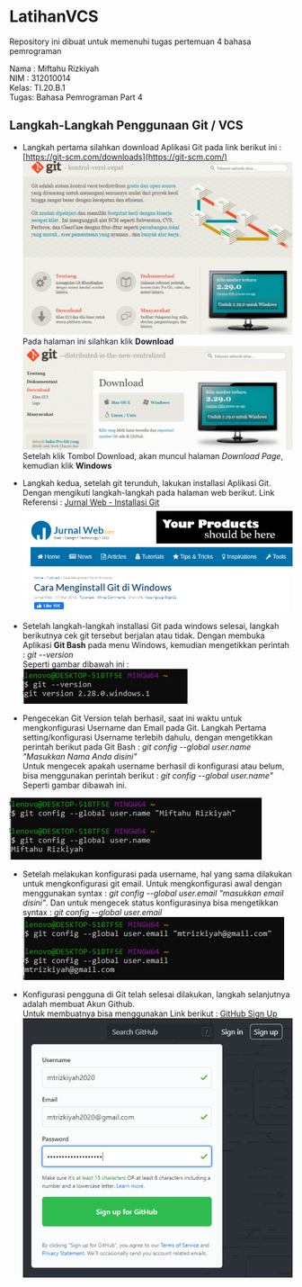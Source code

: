 # LatihanVCS
Repository ini dibuat untuk memenuhi tugas pertemuan 4 bahasa pemrograman

Nama : Miftahu Rizkiyah<br>
NIM  : 312010014<br>
Kelas: TI.20.B.1<br>
Tugas: Bahasa Pemrograman Part 4<br>

## Langkah-Langkah Penggunaan Git / VCS

* Langkah pertama silahkan download Aplikasi Git pada link berikut ini : [https://git-scm.com/downloads](https://git-scm.com/) <br>
![Git-Pict](gambar/gitscm.PNG)<br>
Pada halaman ini silahkan klik **Download**<br>
![Git-Pict](gambar/gitdownload.PNG)<br>
Setelah klik Tombol Download, akan muncul halaman *Download Page*, kemudian klik **Windows**

* Langkah kedua, setelah git terunduh, lakukan installasi Aplikasi Git. Dengan mengikuti langkah-langkah pada halaman web berikut. Link Referensi : [Jurnal Web - Installasi Git](https://www.jurnalweb.com/cara-menginstall-git-di-windows/) <br>
![Git-Pict](gambar/jurnalweb.PNG)

* Setelah langkah-langkah installasi Git pada windows selesai, langkah berikutnya cek git tersebut berjalan atau tidak. Dengan membuka Aplikasi **Git Bash** pada menu Windows, kemudian mengetikkan perintah : *git --version* <br>
Seperti gambar dibawah ini : <br>
![Git-Pict](gambar/version.PNG)

* Pengecekan Git Version telah berhasil, saat ini waktu untuk mengkonfigurasi Username dan Email pada Git. Langkah Pertama setting/konfigurasi Username terlebih dahulu, dengan mengetikkan perintah berikut pada Git Bash : *git config --global user.name "Masukkan Nama Anda disini"* <br>
Untuk mengecek apakah username berhasil di konfigurasi atau belum, bisa menggunakan perintah berikut : *git config --global user.name"* Seperti gambar dibawah ini. <br>

![Git Pict](gambar/username.PNG)

* Setelah melakukan konfigurasi pada username, hal yang sama dilakukan untuk mengkonfigurasi git email. Untuk mengkonfigurasi awal dengan menggunakan syntax : *git config --global user.email "masukkan email disini"*. Dan untuk mengecek status konfigurasinya bisa mengetikkan syntax : *git config --global user.email*
![Git Pict](gambar/useremail.PNG)

* Konfigurasi pengguna di Git telah selesai dilakukan, langkah selanjutnya adalah membuat Akun Github. <br>
Untuk membuatnya bisa menggunakan Link berikut : [GitHub Sign Up](https://github.com)<br>
![Git Pict](gambar/signup-github.PNG)
